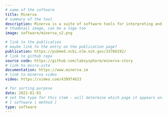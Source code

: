 ```yaml
---
# name of the software
title: Minerva
# summary of the tool
description: Minerva is a suite of software tools for interpreting and interacting with complex images, organized around a guided analysis approach. The software enables fast sharing of large image data that is stored on Amazon S3 and viewed using a zoomable image viewer implemented using OpenSeadragon, making it ideal for integration into multi-omic browsers for data dissemination of tissue atlases. Check out the Minerva Wiki to learn more about the software and for news.
# thumbnail image, can be a logo too
image: software/minerva_v2.png

# link to the publication
# maybe link to the entry on the publication page?
publication: https://pubmed.ncbi.nlm.nih.gov/33768192/
# link to github repo
source code: https://github.com/labsyspharm/minerva-story
# link to micro-site
documentation: https://www.minerva.im
# link to minerva video
video: https://vimeo.com/439974633

# for sorting purpose
date: 2021-01-01
# set the type for this item - will determine which page it appears on:
# [ software | method ]
type: software
---
```


